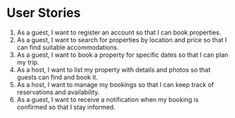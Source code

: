 # User Stories

1. As a guest, I want to register an account so that I can book properties.
2. As a guest, I want to search for properties by location and price so that I can find suitable accommodations.
3. As a guest, I want to book a property for specific dates so that I can plan my trip.
4. As a host, I want to list my property with details and photos so that guests can find and book it.
5. As a host, I want to manage my bookings so that I can keep track of reservations and availability.
6. As a guest, I want to receive a notification when my booking is confirmed so that I stay informed.
